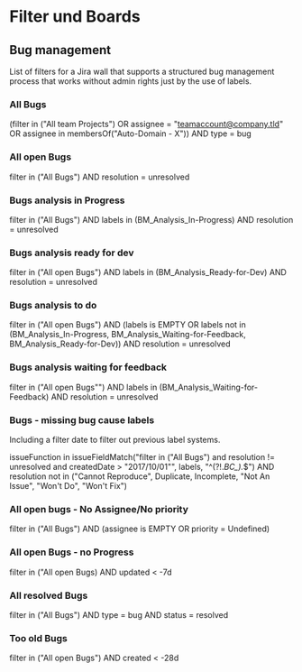 # Filter und Boards

## Bug management

List of filters for a Jira wall that supports a structured bug management process that works without admin rights just by the use of labels.

### All Bugs
(filter in ("All team Projects") OR assignee = "teamaccount@company.tld" OR assignee in membersOf("Auto-Domain - X")) AND type = bug

### All open Bugs
filter in ("All Bugs") AND resolution = unresolved

###  Bugs analysis in Progress
filter in ("All Bugs") AND labels in (BM_Analysis_In-Progress) AND resolution = unresolved

### Bugs analysis ready for dev

filter in ("All open Bugs") AND labels in (BM_Analysis_Ready-for-Dev) AND resolution = unresolved

### Bugs analysis to do

filter in ("All open Bugs") AND (labels is EMPTY OR labels not in (BM_Analysis_In-Progress, BM_Analysis_Waiting-for-Feedback, BM_Analysis_Ready-for-Dev)) AND resolution = unresolved

### Bugs analysis waiting for feedback

filter in ("All open Bugs"") AND labels in (BM_Analysis_Waiting-for-Feedback) AND resolution = unresolved

### Bugs - missing bug cause labels
Including a filter date to filter out previous label systems.

issueFunction in issueFieldMatch("filter in (\"All Bugs\") and resolution != unresolved and createdDate > \"2017/10/01\"", labels, "^(?!.*BC_).*$") AND resolution not in ("Cannot Reproduce", Duplicate, Incomplete, "Not An Issue", "Won't Do", "Won't Fix")

### All open bugs - No Assignee/No priority

filter in ("All Bugs") AND (assignee is EMPTY OR priority = Undefined)

### All open Bugs - no Progress
filter in ("All open Bugs) AND updated < -7d

### All resolved Bugs

filter in ("All Bugs") AND type = bug AND status = resolved

### Too old Bugs
filter in ("All open Bugs") AND created < -28d
